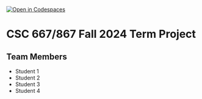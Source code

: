 [![Open in Codespaces](https://classroom.github.com/assets/launch-codespace-2972f46106e565e64193e422d61a12cf1da4916b45550586e14ef0a7c637dd04.svg)](https://classroom.github.com/open-in-codespaces?assignment_repo_id=16613009)
# CSC 667/867 Fall 2024 Term Project

## Team Members

- Student 1
- Student 2
- Student 3
- Student 4
